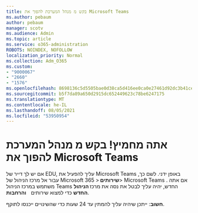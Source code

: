 ```yaml
---
title: בקש מ מנהל המערכת להפוך את Microsoft Teams
ms.author: pebaum
author: pebaum
manager: scotv
ms.audience: Admin
ms.topic: article
ms.service: o365-administration
ROBOTS: NOINDEX, NOFOLLOW
localization_priority: Normal
ms.collection: Adm_O365
ms.custom:
- "9000067"
- "2660"
- "1576"
ms.openlocfilehash: 8698136c5d5505bae0d38ca5d416ee0ca0e27461d92dc3b41ce029cb383abfb8
ms.sourcegitcommit: b5f7da89a650d2915dc652449623c78be6247175
ms.translationtype: MT
ms.contentlocale: he-IL
ms.lasthandoff: 08/05/2021
ms.locfileid: "53950954"
---
```

# <a name="youre-missing-out-ask-your-admin-to-enable-microsoft-teams"></a>אתה מחמיץ! בקש מ מנהל המערכת להפוך את Microsoft Teams

אם יש לך דייר של EDU, עליך להפעיל את Microsoft Teams באופן ידני. לשם כך, עבור אל מרכז הניהול של Microsoft 365 > **שירותים**> Microsoft Teams . אם אתה משתמש במרכז הניהול Teams החדש, יהיה עליך לבטל את נסה את מרכז **הניהול החדש** כדי למצוא שירותים    **והרחבות**. 

**חשוב**: ייתכן שיהיה עליך להמתין עד 24 שעות כדי שהשינויים ייכנסו לתוקף.